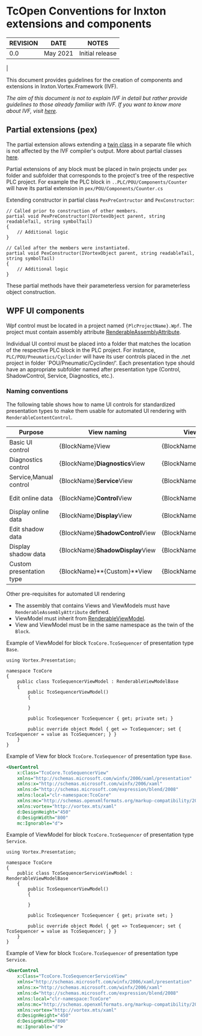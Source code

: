 # TcOpen Conventions for Inxton extensions and components

| REVISION | DATE     | NOTES           |
|----------|----------|-----------------|
| 0.0      | May 2021 | Initial release |
|

This document provides guidelines for the creation of components and extensions in Inxton.Vortex.Framework (IVF).

*The aim of this document is not to explain IVF in detail but rather provide guidelines to those already familiar with IVF. If you want to know more about IVF, visit [here](https://docs.inxton.com/).*

## Partial extensions (pex)

The partial extension allows extending a [twin class](https://docs.inxton.com/docu/articles/units/Inxton.vortex.compiler.console/Conceptual/Twins.html) in a separate file which is not affected by the IVF compiler's output. More about partial classes [here](https://docs.microsoft.com/en-us/dotnet/csharp/programming-guide/classes-and-structs/partial-classes-and-methods).

Partial extensions of any block must be placed in twin projects under ```pex``` folder and subfolder that corresponds to the project's tree of the respective PLC project. For example the PLC block in `..PLC/POU/Components/Counter` will have its partial extension in `pex/POU/Components/Counter.cs`

Extending constructor in partial class `PexPreContructor` and `PexConstructor`:

~~~CSharp
// Called prior to construction of other members.
partial void PexPreConstructor(IVortexObject parent, string readableTail, string symbolTail)
{
    // Additional logic
}

// Called after the members were instantiated.
partial void PexConstructor(IVortexObject parent, string readableTail, string symbolTail)
{
    // Additional logic
}
~~~

These partial methods have their parameterless version for parameterless object construction.

## WPF UI components

Wpf control must be located in a project named `{PlcProjectName}.Wpf`. The project must contain assembly attribute [RenderableAssemblyAttribute](https://docs.inxton.com/docu/api/presentation_wpf/Vortex.Presentation.Wpf.RenderableAssemblyAttribute.html).

Individual UI control must be placed into a folder that matches the location of the respective PLC block in the PLC project. For instance, `PLC/POU/Pneumatics/Cyclinder` will have its user controls placed in the .net project in folder `POU/Pneumatic/Cyclinder/'. Each presentation type should have an appropriate subfolder named after presentation type (Control, ShadowControl, Service, Diagnostics, etc.).

### Naming conventions

The following table shows how to name UI controls for standardized presentation types to make them usable for automated UI rendering with `RenderableContentControl`.


| Purpose                  | View naming                      | ViewModel naming                  | Example                                                     |
|--------------------------|----------------------------------|-----------------------------------|-------------------------------------------------------------|
| Basic UI control         | {BlockName}View                  | {BlockName}Model                  | SettingsDisplayView, DriveDisplayViewModel                  |
| Diagnostics control      | {BlockName}**Diagnostics**View   | {BlockName}**Diagnostics**Model   | DriveDiganosticsView, DriveDiagnosticsViewModel             |
| Service,Manual control   | {BlockName}**Service**View       | {BlockName}**Service**ViewModel   | DriveServiceView, DriveServiceViewModel                     |
| Edit online data         | {BlockName}**Control**View       | {BlockName}**Control**Model       | SettingsControlView, SettingsControlViewModel               |
| Display online data      | {BlockName}**Display**View       | {BlockName}**Display**Model       | SettingsDisplayView, DriveDisplayViewModel                  |
| Edit shadow data         | {BlockName}**ShadowControl**View | {BlockName}**ShadowControl**Model | SettingsShadowControlView, SettingsShadowControlViewModel   |
| Display shadow data      | {BlockName}**ShadowDisplay**View | {BlockName}**ShadowDisplay**Model | SettingsShadowDisplayView, DriveShadowDisplayViewModel      |
| Custom presentation type | {BlockName}**{Custom}**View      | {BlockName}**{Custom}**Model      | Settings*MyCustomized*View, Settings*MyCustomized*ViewModel |


Other pre-requisites for automated UI rendering

- The assembly that contains Views and ViewModels must have `RenderableAssemblyAttribute` defined.
- ViewModel must inherit from [RenderableViewModel](https://docs.inxton.com/docu/api/presentation_wpf/Vortex.Presentation.Wpf.RenderableViewModel.html).
- View and ViewModel must be in the same namespace as the twin of the `Block`.

Example of ViewModel for block ```TcoCore.TcoSequencer``` of presentation type `Base`.

~~~CSharp
using Vortex.Presentation;

namespace TcoCore
{
    public class TcoSequencerViewModel : RenderableViewModelBase
    {
        public TcoSequencerViewModel()
        {
            
        }

        public TcoSequencer TcoSequencer { get; private set; }

        public override object Model { get => TcoSequencer; set { TcoSequencer = value as TcoSequencer; } }        
    }
}
~~~


Example of View for block ```TcoCore.TcoSequencer``` of presentation type `Base`.

~~~XML
<UserControl
    x:Class="TcoCore.TcoSequencerView"
    xmlns="http://schemas.microsoft.com/winfx/2006/xaml/presentation"
    xmlns:x="http://schemas.microsoft.com/winfx/2006/xaml"
    xmlns:d="http://schemas.microsoft.com/expression/blend/2008"
    xmlns:local="clr-namespace:TcoCore"
    xmlns:mc="http://schemas.openxmlformats.org/markup-compatibility/2006"
    xmlns:vortex="http://vortex.mts/xaml"
    d:DesignHeight="450"
    d:DesignWidth="800"
    mc:Ignorable="d">
~~~


Example of ViewModel for block ```TcoCore.TcoSequencer``` of presentation type `Service`.

~~~CSharp
using Vortex.Presentation;

namespace TcoCore
{
    public class TcoSequencerServiceViewModel : RenderableViewModelBase
    {
        public TcoSequencerViewModel()
        {
            
        }

        public TcoSequencer TcoSequencer { get; private set; }

        public override object Model { get => TcoSequencer; set { TcoSequencer = value as TcoSequencer; } }        
    }
}
~~~


Example of View for block ```TcoCore.TcoSequencer``` of presentation type `Service`.

~~~XML
<UserControl
    x:Class="TcoCore.TcoSequencerServiceView"
    xmlns="http://schemas.microsoft.com/winfx/2006/xaml/presentation"
    xmlns:x="http://schemas.microsoft.com/winfx/2006/xaml"
    xmlns:d="http://schemas.microsoft.com/expression/blend/2008"
    xmlns:local="clr-namespace:TcoCore"
    xmlns:mc="http://schemas.openxmlformats.org/markup-compatibility/2006"
    xmlns:vortex="http://vortex.mts/xaml"
    d:DesignHeight="450"
    d:DesignWidth="800"
    mc:Ignorable="d">
~~~
